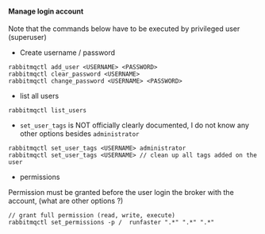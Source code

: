 #### Manage login account

Note that the commands below have to be executed by privileged user (superuser)

* Create username / password
```
rabbitmqctl add_user <USERNAME> <PASSWORD>
rabbitmqctl clear_password <USERNAME>
rabbitmqctl change_password <USERNAME> <PASSWORD>
```

* list all users
```
rabbitmqctl list_users
```


* `set_user_tags` is NOT officially clearly documented, I do not know any other options besides `administrator`

```
rabbitmqctl set_user_tags <USERNAME> administrator
rabbitmqctl set_user_tags <USERNAME> // clean up all tags added on the user
```

* permissions

Permission must be granted before the user login the broker with the account,
 (what are other options ?)

```
// grant full permission (read, write, execute)
rabbitmqctl set_permissions -p /  runfaster ".*" ".*" ".*"
```




